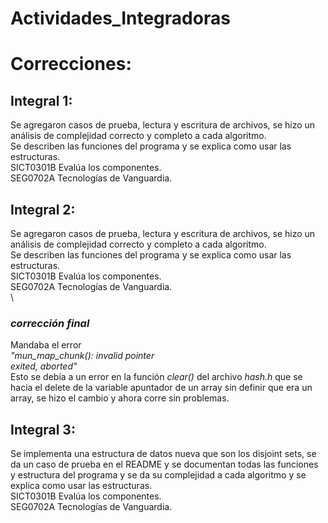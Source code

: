 # Actividades_Integradoras

# Correcciones:
## Integral 1:
Se agregaron casos de prueba, lectura y escritura de archivos, se hizo un análisis de complejidad correcto y completo a cada algoritmo.\
Se describen las funciones del programa y se explica como usar las estructuras.\
SICT0301B Evalúa los componentes.\
SEG0702A Tecnologías de Vanguardia.
## Integral 2:
Se agregaron casos de prueba, lectura y escritura de archivos, se hizo un análisis de complejidad correcto y completo a cada algoritmo.\
Se describen las funciones del programa y se explica como usar las estructuras.\
SICT0301B Evalúa los componentes.\
SEG0702A Tecnologías de Vanguardia.\
 \
 ### _corrección final_
 Mandaba el error\
 _"mun_map_chunk(): invalid pointer\
 exited, aborted"_\
 Esto se debía a un error en la función _clear()_ del archivo _hash.h_ que se hacia el delete de la variable apuntador de un array
 sin definir que era un array, se hizo el cambio y ahora corre sin problemas.

## Integral 3:
Se implementa una estructura de datos nueva que son los disjoint sets, se da un caso de prueba en el README y se documentan todas las funciones 
y estructura del programa y se da su complejidad a cada algoritmo y se explica como usar las estructuras.\
SICT0301B Evalúa los componentes.\
SEG0702A Tecnologías de Vanguardia.
